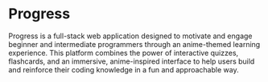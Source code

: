 # Progress

Progress is a full-stack web application designed to motivate and engage beginner and intermediate programmers through an anime-themed learning experience. This platform combines the power of interactive quizzes, flashcards, and an immersive, anime-inspired interface to help users build and reinforce their coding knowledge in a fun and approachable way.
